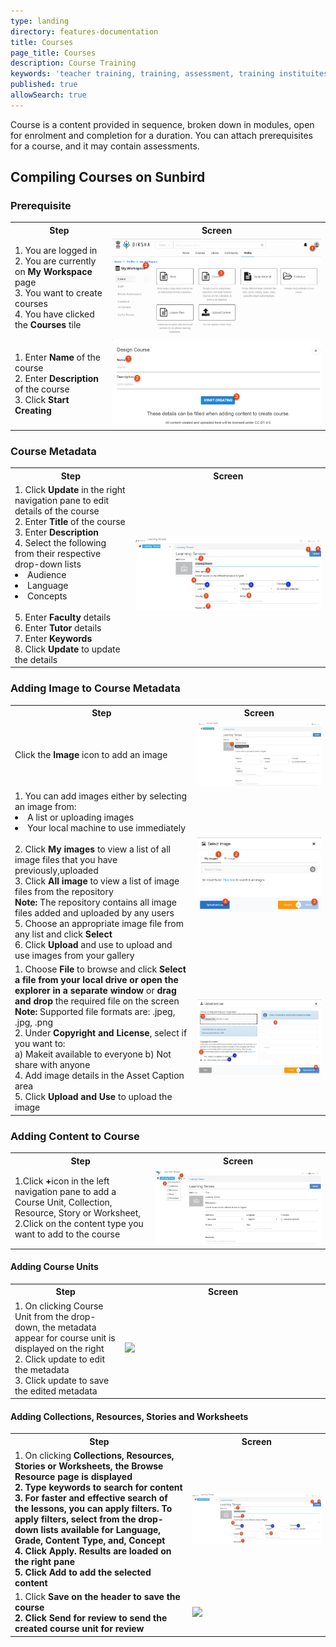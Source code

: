 ```yaml
---
type: landing
directory: features-documentation
title: Courses
page_title: Courses
description: Course Training
keywords: 'teacher training, training, assessment, training instituites, teacher educator'
published: true
allowSearch: true
---
```

Course is a content provided in sequence, broken down in modules, open for enrolment and completion for a duration. You can attach prerequisites for a course, and it may contain assessments.

## Compiling Courses on Sunbird

### Prerequisite

<table>
  <tr>
    <th>Step</th>
    <th>Screen</th>
  </tr>
  <tr>
    <td>1. You are logged in <br>2. You are currently on <strong>My Workspace</strong> page <br>3. You want to create courses
       <br>4. You have clicked the <strong>Courses</strong> tile
      </td>
      <td><img src="pages/features-documentation/images/course_workspace.png"></td>
  </tr>
  <tr>
    <td>1. Enter <strong>Name</strong> of the course <br>2. Enter <strong>Description</strong> of the course <br>3. Click <strong>Start Creating</strong>
    </td>
    <td><img src="pages/features-documentation/images/course_metadata.png"></td>
  </tr>
  </table>
  
### Course Metadata

<table>
  <tr>
    <th>Step</th>
    <th>Screen</th>
  </tr>
  <tr>
    <td>1. Click <strong>Update</strong> in the right navigation pane to edit details of the course <br>2. Enter <strong>Title</strong> of the course <br>3. Enter <strong>Description</strong> <br>4. Select the following from their respective drop-down lists <br>                 <li>Audience</li>
      <li>Language</li>
      <li>Concepts</li>
      <br>5. Enter <strong>Faculty</strong> details <br>6. Enter <strong>Tutor</strong> details <br>7. Enter <strong>Keywords</strong> <br>8. Click <strong>Update</strong> to update the details
    </td>
    <td><img src="pages/features-documentation/images/course_metadataupdate.png"></td>
  </tr>
  </table>

### Adding Image to Course Metadata

<table>
  <tr>
    <th>Step</th>
    <th>Screen</th>
  </tr>
  <tr>
    <td>Click the <strong>Image</strong> icon to add an image</td>
    <td><img src="pages/features-documentation/images/course_imageicon.png"></td>
  </tr>
  <tr>
    <td>1. You can add images either by selecting an image from:<br>
      <li>A list or uploading images</li>
      <li>Your local machine to use immediately</li>
      <br>2. Click <strong>My images</strong> to view a list of all image files that you have previously,uploaded <br>3. Click <strong>All image</strong> to view a list of image files from the repository 
      <br><strong>Note:</strong> The repository contains all image files added and uploaded by any users 
      <br>5. Choose an appropriate image file from any list and click <strong>Select</strong><br>6. Click <strong>Upload</strong> and use to upload and use images from your gallery
    </td>
    <td><img src="pages/features-documentation/images/course_selectimage.png"></td>
  </tr>
  <tr>
      <td>1. Choose <strong>File</strong> to browse and click <strong>Select a file from your local drive or open the explorer in a separate window</strong> or <strong>drag and drop</strong> the required file on the screen <br><strong>Note:</strong> Supported file formats are: .jpeg, .jpg, .png <br>2. Under <strong>Copyright and License</strong>, select if you want to: <br>
      a) Makeit available to everyone
      b) Not share with anyone
      <br>4. Add image details in the Asset Caption area <br>5. Click <strong>Upload and Use</strong> to upload the image
      </td>
    <td><img src="pages/features-documentation/images/course_uploadimage.png"></td>
  </tr>
</table>

### Adding Content to Course
<table>
  <tr>
    <th>Step</th>
    <th>Screen</th>
  </tr>
  <tr>
    <td>1.Click <strong>+</strong>icon in the left navigation pane to add a Course Unit, Collection, Resource, Story or Worksheet,<br>2.Click on the content type you want to add to the course</td>
    <td><img src="pages/features-documentation/images/course_addingresource.png"></td>
  </tr>
  </tr>
</table>

#### Adding Course Units

<table>
  <tr>
    <th style=width:35%;><strong>Step</strong></th>
    <th style=width:65%;><strong>Screen</strong></th>
  </tr>
  <tr>
    <td>1. On clicking Course Unit from the drop-down, the metadata appear for course unit is displayed on the right <br>2. Click update to edit the metadata <br>3. Click update to save the edited metadata</td>
    <td><img src="pages/features-doc/image/.png"></td>
  </tr>
</table>

#### Adding Collections, Resources, Stories and Worksheets

<table>
  <tr>
    <th>Step</th>
    <th>Screen</th>
  </tr>
  <tr>
    <td>1. On clicking <strong>Collections, Resources, Stories or Worksheets<strong>, the <strong>Browse Resource<strong> page is displayed <br>2. Type keywords to search for content <br>3. For faster and effective search of the lessons, you can apply filters. To apply filters, select from the drop-down lists available for <strong>Language, Grade, Content Type, and, Concept<strong>
 <br>4. Click <strong>Apply<strong>. Results are loaded on the right pane  <br>5. Click <strong>Add<strong> to add the selected content
    </td>
    <td><img src="pages/features-documentation/images/course_metadataupdate.png"></td>
  </tr>
  </tr>
  <tr>
    <td>1. Click <strong>Save<strong> on the header to save the course <br>2. Click <strong>Send for review<strong> to send the created course unit for review
    </td>
    <td><img src="pages/features-documentation/images/course_sendingfreview.png"></td>
  </tr>    
     
  </table>
      
      
